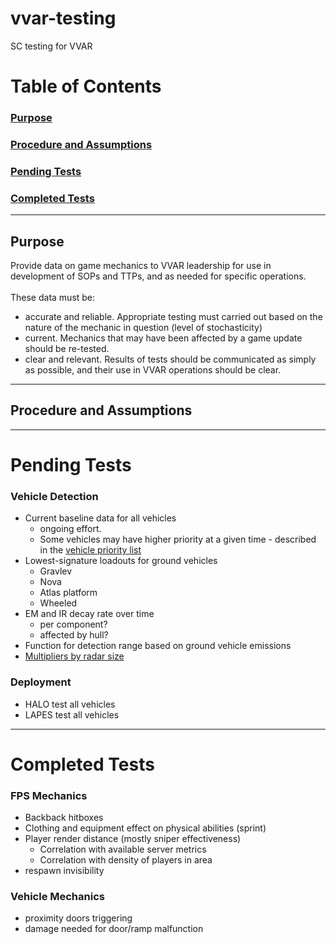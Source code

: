 # vvar-testing
SC testing for VVAR

# Table of Contents

### [Purpose](#purpose)
### [Procedure and Assumptions](#procedure-and-assumptions)
### [Pending Tests](#pending-tests)
### [Completed Tests](#completed-tests)
***

## Purpose
Provide data on game mechanics to VVAR leadership for use in development of SOPs and TTPs, and as needed for specific operations.
<br> <br>
These data must be:
- accurate and reliable. Appropriate testing must carried out based on the nature of the mechanic in question (level of stochasticity) 
- current. Mechanics that may have been affected by a game update should be re-tested.
- clear and relevant. Results of tests should be communicated as simply as possible, and their use in VVAR operations should be clear.

***
## Procedure and Assumptions

***
# Pending Tests

### Vehicle Detection
- Current baseline data for all vehicles
    - ongoing effort. 
    - Some vehicles may have higher priority at a given time - described in the [vehicle priority list](docs/vehicle-priority-list.md)
- Lowest-signature loadouts for ground vehicles
    - Gravlev
    - Nova
    - Atlas platform
    - Wheeled
- EM and IR decay rate over time
    - per component?
    - affected by hull?
- Function for detection range based on ground vehicle emissions
- [Multipliers by radar size](docs/radar-size-multipliers.md)
### Deployment
- HALO test all vehicles
- LAPES test all vehicles
***
# Completed Tests
### FPS Mechanics
- Backback hitboxes
- Clothing and equipment effect on physical abilities (sprint)
- Player render distance (mostly sniper effectiveness)
    - Correlation with available server metrics
    - Correlation with density of players in area
- respawn invisibility
### Vehicle Mechanics
- proximity doors triggering
- damage needed for door/ramp malfunction